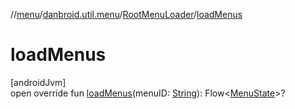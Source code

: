 //[menu](../../../index.md)/[danbroid.util.menu](../index.md)/[RootMenuLoader](index.md)/[loadMenus](load-menus.md)

# loadMenus

[androidJvm]\
open override fun [loadMenus](load-menus.md)(menuID: [String](https://kotlinlang.org/api/latest/jvm/stdlib/kotlin/-string/index.html)): Flow<[MenuState](../-menu-state/index.md)>?
